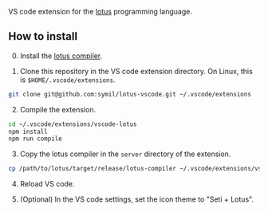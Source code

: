VS code extension for the [lotus](https://github.com/symil/lotus) programming language.

## How to install

0. Install the [lotus compiler](https://github.com/symil/lotus).

1. Clone this repository in the VS code extension directory. On Linux, this is `$HOME/.vscode/extensions`.

```sh
git clone git@github.com:symil/lotus-vscode.git ~/.vscode/extensions
```

2. Compile the extension.

```sh
cd ~/.vscode/extensions/vscode-lotus
npm install
npm run compile
```

3. Copy the lotus compiler in the `server` directory of the extension.

```sh
cp /path/to/lotus/target/release/lotus-compiler ~/.vscode/extensions/vscode-lotus/server
```

4. Reload VS code.

5. (Optional) In the VS code settings, set the icon theme to "Seti + Lotus".